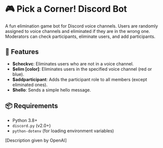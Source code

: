# 🎮 Pick a Corner! Discord Bot

A fun elimination game bot for Discord voice channels. Users are randomly assigned to voice channels and eliminated if they are in the wrong one. Moderators can check participants, eliminate users, and add participants.

## 🚀 Features

- **$checkvc**: Eliminates users who are not in a voice channel.
- **$elim [color]**: Eliminates users in the specified voice channel (red or blue).
- **$addparticipant**: Adds the participant role to all members (except eliminated ones).
- **$hello**: Sends a simple hello message.

## 📦 Requirements

- Python 3.8+
- `discord.py` (v2.0+)
- `python-dotenv` (for loading environment variables)

[Description given by OpenAI]
